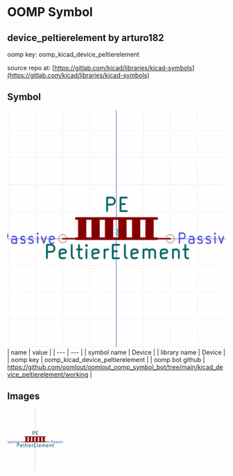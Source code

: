 # OOMP Symbol  
## device_peltierelement  by arturo182  
  
oomp key: oomp_kicad_device_peltierelement  
  
source repo at: [https://gitlab.com/kicad/libraries/kicad-symbols](https://gitlab.com/kicad/libraries/kicad-symbols)  
## Symbol  
  
[![working.png](working_600.png)](working.png)  
| name | value | 
| --- | --- | 
| symbol name | Device | 
| library name | Device | 
| oomp key | oomp_kicad_device_peltierelement | 
| oomp bot github | https://github.com/oomlout/oomlout_oomp_symbol_bot/tree/main/kicad_device_peltierelement/working | 
## Images  
  
[![working.png](working_140.png)](working.png)  
